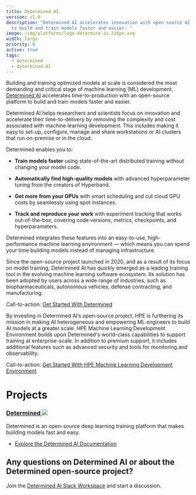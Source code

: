 ```yaml
---
title: Determined AI
version: v1.0
description: "Determined AI accelerates innovation with open source AI solutions
  to build and train models faster and easier. "
image: /img/platforms/logo-determine-ai-216px.svg
width: large
priority: 6
active: true
tags:
  - determined
  - determined-AI
---
```

Building and training optimized models at scale is considered the most demanding and critical stage of machine learning (ML) development. [Determined AI](https://www.determined.ai/) accelerates time-to-production with an open-source platform to build and train models faster and easier. 

Determined AI helps researchers and scientists focus on innovation and accelerate their time-to-delivery by removing the complexity and cost associated with machine learning development. This includes making it easy to set-up, configure, manage and share workstations or AI clusters that run on-premise or in the cloud. 

Determined enables you to: 

* **Train models faster** using state-of-the-art distributed training without changing your model code. 

* **Automatically find high-quality models** with advanced hyperparameter tuning from the creators of Hyperband. 

* **Get more from your GPUs** with smart scheduling and cut cloud GPU costs by seamlessly using spot instances. 

* **Track and reproduce your work** with experiment tracking that works out-of-the-box, covering code versions, metrics, checkpoints, and hyperparameters. 


Determined integrates these features into an easy-to-use, high-performance machine learning environment — which means you can spend your time building models instead of managing infrastructure. 

Since the open-source project launched in 2020, and as a result of its focus on model training, Determined AI has quickly emerged as a leading training tool in the evolving machine learning software ecosystem. Its solution has been adopted by users across a wide range of industries, such as biopharmaceuticals, autonomous vehicles, defense contracting, and manufacturing. 

Call-to-action: [Get Started With Determined](https://docs.determined.ai/latest/#get-started-locally)

By investing in Determined AI’s open-source project, HPE is furthering its mission in making AI heterogeneous and empowering ML engineers to build AI models at a greater scale. HPE Machine Learning Development Environment builds upon Determined's world-class capabilities to support training at enterprise-scale. In addition to premium support, it includes additional features such as advanced security and tools for monitoring and observability.

Call-to-action: [Get Started With HPE Machine Learning Development Environment](https://www.hpe.com/us/en/solutions/artificial-intelligence/machine-learning-development-environment.html)

# Projects

### [Determined ![](Github)](https://github.com/determined-ai/determined)

Determined is an open-source deep learning training platform that makes building models fast and easy.

* [Explore the Determined AI Documentation](https://docs.determined.ai/latest/)

## Any questions on Determined AI or about the Determined open-source project?

Join the [Determined AI Slack Workspace](https://join.slack.com/t/determined-community/shared_invite/zt-cnj7802v-KcVbaUrIzQOwmkmY7gP0Ew) and start a discussion.